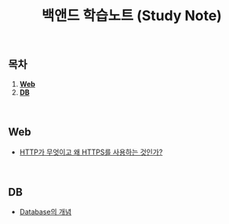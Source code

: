 <div align="center">
  <br />
  <h1>백앤드 학습노트 (Study Note)</h1>
  <br />
</div>

## 목차

1. [**Web**](#Web)
2. [**DB** ](#DB)

<br />

## Web

- [HTTP가 무엇이고 왜 HTTPS를 사용하는 것인가?](https://github.com/ksj1119/KimSinJoong_Dev_Study_note/blob/main/ksj_study_not/web/WEB_HTTP_HTTPS.md)

<br />

## DB
- [Database의 개념 ](https://github.com/ksj1119/KimSinJoong_Dev_Study_note/blob/main/ksj_study_not/Database/Database_define.md)
